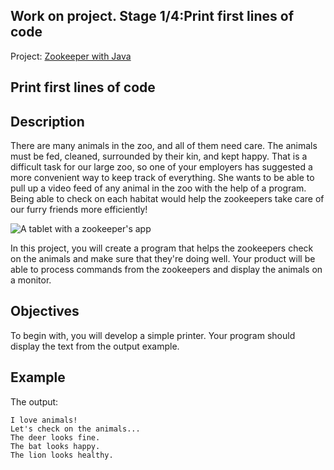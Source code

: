 ## Work on project. Stage 1/4:Print first lines of code

Project: [Zookeeper with Java](https://hyperskill.org/projects/229)

## Print first lines of code

## Description

There are many animals in the zoo, and all of them need care. The animals must be fed, cleaned, surrounded by their kin, and kept happy. That is a difficult task for our large zoo, so one of your employers has suggested a more convenient way to keep track of everything. She wants to be able to pull up a video feed of any animal in the zoo with the help of a program. Being able to check on each habitat would help the zookeepers take care of our furry friends more efficiently!

![A tablet with a zookeeper's app](https://ucarecdn.com/5da2572c-a860-4354-a4ce-3184b6d8e43b/)

In this project, you will create a program that helps the zookeepers check on the animals and make sure that they're doing well. Your product will be able to process commands from the zookeepers and display the animals on a monitor.

## Objectives

To begin with, you will develop a simple printer. Your program should display the text from the output example.

## Example

The output:

```no-highlight
I love animals!
Let's check on the animals...
The deer looks fine.
The bat looks happy.
The lion looks healthy.
```